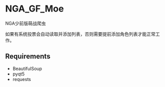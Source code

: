 # NGA_GF_Moe
NGA少前版萌战爬虫

如果有系统投票会自动读取并添加列表，否则需要提前添加角色列表才能正常工作。  

## Requirements
* BeautifulSoup  
* pyqt5  
* requests  